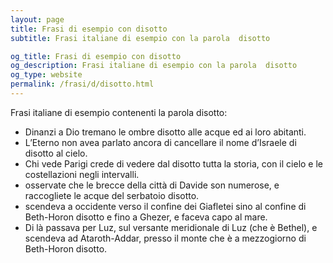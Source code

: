 ```yaml
---
layout: page
title: Frasi di esempio con disotto 
subtitle: Frasi italiane di esempio con la parola  disotto

og_title: Frasi di esempio con disotto 
og_description: Frasi italiane di esempio con la parola  disotto
og_type: website
permalink: /frasi/d/disotto.html
---
```


Frasi italiane di esempio contenenti la parola disotto:


- Dinanzi a Dio tremano le ombre disotto alle acque ed ai loro abitanti.
- L’Eterno non avea parlato ancora di cancellare il nome d’Israele di disotto al cielo.
- Chi vede Parigi crede di vedere dal disotto tutta la storia, con il cielo e le costellazioni negli intervalli.
- osservate che le brecce della città di Davide son numerose, e raccogliete le acque del serbatoio disotto.
- scendeva a occidente verso il confine dei Giafletei sino al confine di Beth-Horon disotto e fino a Ghezer, e faceva capo al mare.
- Di là passava per Luz, sul versante meridionale di Luz (che è Bethel), e scendeva ad Ataroth-Addar, presso il monte che è a mezzogiorno di Beth-Horon disotto.
